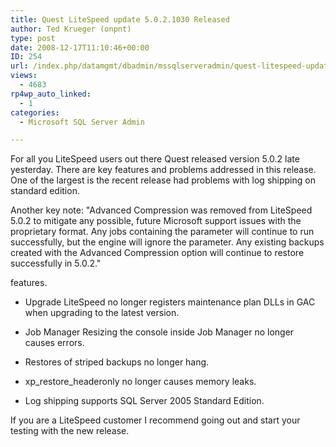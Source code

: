 ```yaml
---
title: Quest LiteSpeed update 5.0.2.1030 Released
author: Ted Krueger (onpnt)
type: post
date: 2008-12-17T11:10:46+00:00
ID: 254
url: /index.php/datamgmt/dbadmin/mssqlserveradmin/quest-litespeed-update-5-0-2-1030-releas/
views:
  - 4683
rp4wp_auto_linked:
  - 1
categories:
  - Microsoft SQL Server Admin

---
```

For all you LiteSpeed users out there Quest released version 5.0.2 late yesterday. There are key features and problems addressed in this release. One of the largest is the recent release had problems with log shipping on standard edition.

Another key note: "Advanced Compression was removed from LiteSpeed 5.0.2 to mitigate any possible, future Microsoft support issues with the proprietary format. Any jobs containing the parameter will continue to run successfully, but the engine will ignore the parameter. Any existing backups created with the Advanced Compression option will continue to restore successfully in 5.0.2."

features.
  
* Upgrade LiteSpeed no longer registers maintenance plan DLLs in GAC when upgrading to the latest version.
  
* Job Manager Resizing the console inside Job Manager no longer causes errors.
  
* Restores of striped backups no longer hang.
  
* xp\_restore\_headeronly no longer causes memory leaks.
  
* Log shipping supports SQL Server 2005 Standard Edition. 

If you are a LiteSpeed customer I recommend going out and start your testing with the new release.